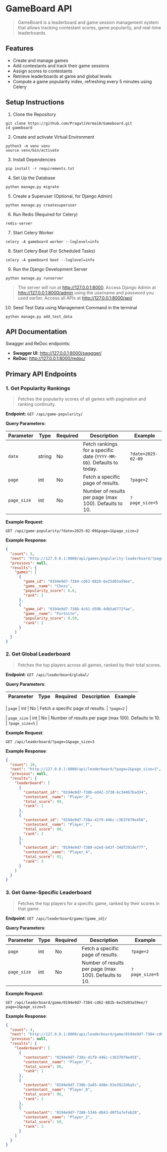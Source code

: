 # GameBoard API

> GameBoard is a leaderboard and game session management system that allows tracking contestant scores, game popularity, and real-time leaderboards.

## Features

- Create and manage games
- Add contestants and track their game sessions
- Assign scores to contestants
- Retrieve leaderboards at game and global levels
- Compute a game popularity index, refreshing every 5 minutes using Celery

## Setup Instructions

1. Clone the Repository

```
git clone https://github.com/PragatiVerma18/Gameboard.git
cd gameboard
```

2. Create and activate Virtual Environment

```
python3 -m venv venv
source venv/bin/activate
```

3. Install Dependencies

```
pip install -r requirements.txt
```

4. Set Up the Database

```
python manage.py migrate
```

5. Create a Superuser (Optional, for Django Admin)

```
python manage.py createsuperuser
```

6. Run Redis (Required for Celery)

```
redis-server
```

7. Start Celery Worker

```
celery -A gameboard worker --loglevel=info
```

8. Start Celery Beat (For Scheduled Tasks)

```
celery -A gameboard beat --loglevel=info
```

9. Run the Django Development Server

```
python manage.py runserver
```

> The server will run at http://127.0.0.1:8000.
> Access Django Admin at http://127.0.0.1:8000/admin using the username and password you used earlier.
> Access all APIs at http://127.0.0.1:8000/api/

10. Seed Test Data using Management Command in the terminal

```
python manage.py add_test_data
```

## API Documentation

Swagger and ReDoc endpoints:

- **Swagger UI**: http://127.0.0.1:8000/swagger/
- **ReDoc**: http://127.0.0.1:8000/redoc/

## Primary API Endpoints

### 1. Get Popularity Rankings

> Fetches the popularity scores of all games with pagination and ranking continuity.

**Endpoint:** `GET /api/game-popularity/`

**Query Parameters:**

| Parameter   | Type   | Required | Description                                                           | Example            |
| ----------- | ------ | -------- | --------------------------------------------------------------------- | ------------------ |
| `date`      | string | No       | Fetch rankings for a specific date (`YYYY-MM-DD`). Defaults to today. | `?date=2025-02-09` |
| `page`      | int    | No       | Fetch a specific page of results.                                     | `?page=2`          |
| `page_size` | int    | No       | Number of results per page (max 100). Defaults to 10.                 | `?page_size=5`     |

**Example Request**:

```
GET /api/game-popularity/?date=2025-02-09&page=1&page_size=2
```

**Example Response**:

```json
{
  "count": 5,
  "next": "http://127.0.0.1:8000/api/games/popularity-leaderboard/?page=2&page_size=2",
  "previous": null,
  "results": {
    "games": [
      {
        "game_id": "0194e9d7-7384-cd62-882b-6e25d03a59ee",
        "game__name": "Chess",
        "popularity_score": 0.6,
        "rank": 1
      },
      {
        "game_id": "0194e9d7-7386-4c61-d596-4db5a6772fae",
        "game__name": "Fortnite",
        "popularity_score": 0.59,
        "rank": 2
      }
    ]
  }
}
```

### 2. Get Global Leaderboard

> Fetches the top players across all games, ranked by their total scores.

**Endpoint**: `GET /api/leaderboard/global/`

**Query Parameters**:

| Parameter | Type | Required | Description | Example |
| --------- | ---- | -------- | ----------- | ------- |

| `page` | int | No | Fetch a specific page of results. | `?page=2` |

| `page_size` | int | No | Number of results per page (max 100). Defaults to 10. | `?page_size=5` |

**Example Request**:

```
GET /api/leaderboard/?page=1&page_size=3
```

**Example Response**:

```json
{
  "count": 10,
  "next": "http://127.0.0.1:8000/api/leaderboard/?page=2&page_size=3",
  "previous": null,
  "results": {
    "leaderboard": [
      {
        "contestant_id": "0194e9d7-738b-ed42-3738-6c34467bad34",
        "contestant__name": "Player_9",
        "total_score": 99,
        "rank": 1
      },
      {
        "contestant_id": "0194e9d7-738a-41f9-446c-c3637079e458",
        "contestant__name": "Player_7",
        "total_score": 98,
        "rank": 2
      },
      {
        "contestant_id": "0194e9d7-7389-e2ed-b43f-34df291def7f",
        "contestant__name": "Player_4",
        "total_score": 91,
        "rank": 3
      }
    ]
  }
}
```

### 3. Get Game-Specific Leaderboard

> Fetches the top players for a specific game, ranked by their scores in that game.

**Endpoint**: `GET /api/leaderboard/game/{game_id}/`

**Query Parameters**:

| Parameter   | Type | Required | Description                                           | Example        |
| ----------- | ---- | -------- | ----------------------------------------------------- | -------------- |
| `page`      | int  | No       | Fetch a specific page of results.                     | `?page=2`      |
| `page_size` | int  | No       | Number of results per page (max 100). Defaults to 10. | `?page_size=5` |

**Example Request**:

```
GET /api/leaderboard/game/0194e9d7-7384-cd62-882b-6e25d03a59ee/?page=1&page_size=5
```

**Example Response**:

```json
{
  "count": 4,
  "next": "http://127.0.0.1:8000/api/leaderboard/game/0194e9d7-7384-cd62-882b-6e25d03a59ee/?page=2&page_size=3",
  "previous": null,
  "results": {
    "leaderboard": [
      {
        "contestant": "0194e9d7-738a-41f9-446c-c3637079e458",
        "contestant__name": "Player_7",
        "total_score": 98,
        "rank": 1
      },
      {
        "contestant": "0194e9d7-738b-2a05-4d0e-93e3922d6a5c",
        "contestant__name": "Player_8",
        "total_score": 90,
        "rank": 2
      },
      {
        "contestant": "0194e9d7-7388-5346-d843-d0f5a7efeb20",
        "contestant__name": "Player_2",
        "total_score": 50,
        "rank": 3
      }
    ]
  }
}
```

